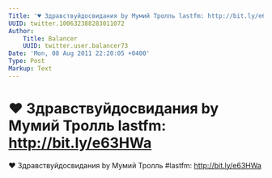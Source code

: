 ```yaml
---
Title: '♥ Здравствуйдосвидания by Мумий Тролль lastfm: http://bit.ly/e63HWa'
UUID: twitter.100632388283011072
Author:
    Title: Balancer
    UUID: twitter.user.balancer73
Date: 'Mon, 08 Aug 2011 22:20:05 +0400'
Type: Post
Markup: Text
---
```


# ♥ Здравствуйдосвидания by Мумий Тролль lastfm: http://bit.ly/e63HWa

♥ Здравствуйдосвидания by Мумий Тролль #lastfm:
http://bit.ly/e63HWa